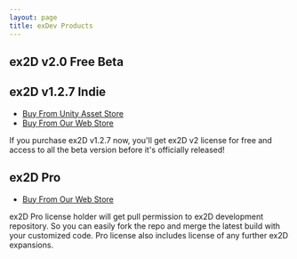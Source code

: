 ```yaml
---
layout: page
title: exDev Products
---
```


## ex2D v2.0 Free Beta

## ex2D v1.2.7 Indie 

- [Buy From Unity Asset Store][1]
- [Buy From Our Web Store][2]

[1]: https://www.assetstore.unity3d.com/#/content/1795
[2]: http://sites.fastspring.com/exdev/product/ex2dindie

If you purchase ex2D v1.2.7 now, you'll get ex2D v2 license for free and access to all the beta version before it's officially released!

## ex2D Pro

- [Buy From Our Web Store][3]

[3]: http://sites.fastspring.com/exdev/product/ex2dpro

ex2D Pro license holder will get pull permission to ex2D development repository. So you can easily fork the repo and merge the latest build
 with your customized code. Pro license also includes license of any further ex2D expansions.
